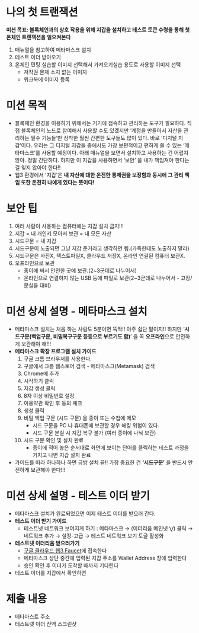 # 나의 첫 트랜잭션

**미션 목표: 블록체인과의 상호 작용을 위해 지갑을 설치하고 테스트 토큰 수령을 통해 첫 온체인 트랜잭션을 일으켜본다**

1. 매뉴얼을 참고하여 메타마스크 설치
2. 테스트 이더 받아오기
3. 온체인 민팅 실습할 이미지 선택해서 가져오기실습 용도로 사용할 이미지 선택
    * 저작권 문제 소지 없는 이미지
    * 워크북에 이미지 등록

# **미션 목적**

* 블록체인 환경을 이용하기 위해서는 거기에 접속하고 관리하는 도구가 필요하다. 직접 블록체인의 노드로 참여해서 사용할 수도 있겠지만 ‘계정을 만들어서 자산을 관리하는 필수 기능들’만 장착한 훨씬 간편한 도구들도 많이 있다. 바로 ‘디지털 지갑’이다. 우리는 그 디지털 지갑들 중에서도 가장 보편적이고 편하게 쓸 수 있는 ‘메타마스크’를 사용할 예정이다. 아래 매뉴얼을 보면서 설치하고 사용하는 건 어렵지 않아. 정말 간단하다. 하지만 이 지갑을 사용하면서 ‘보안’ 을 내가 책임져야 한다는 걸 잊지 않아야 한다!!
* 웹3 환경에서 '지갑'은 **내 자산에 대한 온전한 통제권을 보장함과 동시에 그 관리 책임 또한 온전히 나에게 있다는 뜻이다!**

# **보안 팁**

1. 여러 사람이 사용하는 컴퓨터에는 지갑 설치 금지!!!
2. 지갑 = 내 개인키 모아서 보관 = 내 모든 자산
3. 시드구문 = 내 지갑
4. 시드구문이 노출되면 그냥 지갑 준거라고 생각하면 됨.(가족한테도 노출하지 말라)
5. 시드구문은 사진X, 텍스트파일X, 클라우드 저장X, 온라인 연결된 컴퓨터 보관X.
6. 오프라인으로 보관
    * 종이에 써서 안전한 곳에 보관.(2\~3군데로 나누어서)
    * 온라인으로 연결하지 않는 USB 등에 파일로 보관(2\~3군데로 나누어서 - 고장/분실을 대비)

# **미션 상세 설명 - 메타마스크 설치**

* 메타마스크 설치는 처음 하는 사람도 5분이면 뚝딱!! 아주 쉽단 말이지!! 하지만 ‘**시드구문(백업구문, 비밀복구구문 등등으로 부르기도 함)**’ 을 꼭 **오프라인**으로 안전하게 보관해야 해!!!
* **메타마스크 확장 프로그램 설치 가이드**
    1. 구글 크롬 브라우저를 사용한다.
    2. 구글에서 크롬 웹스토어 검색 - 메타마스크(Metamask) 검색
    3. Chrome에 추가
    4. 시작하기 클릭
    5. 지갑 생성 클릭
    6. 8자 이상 비밀번호 설정
    7. 이용약관 확인 후 동의 체크
    8. 생성 클릭
    9. 비밀 백업 구문 (시드 구문) 을 종이 또는 수첩에 메모
        * 시드 구문을 PC 나 휴대폰에 보관할 경우 해킹 위험이 있다.
        * 시드 구문 분실 시 지갑 복구 불가 (여러 종이에 나눠 보관)
    10. 시드 구문 확인 및 설치 완료
        * 종이에 적어 놓은 순서대로 화면에 보이는 단어를 클릭하는 테스트 과정을 거치고 나면 지갑 설치 완료
* 가이드를 따라 하나하나 하면 금방 설치 끝!! 가장 중요한 건 **‘시드구문’** 을 반드시 안전하게 보관해야 한다!!!

# **미션 상세 설명 - 테스트 이더 받기**

* 메타마스크 설치가 완료되었으면 이제 테스트 이더를 받으러 간다.
* **테스트 이더 받기 가이드**
    * 테스트넷 네트워크 보여지게 하기 : 메타마스크 → (이더리움 메인넷 ⋁) 클릭 → 네트워크 추가 → 설정-고급 → 테스트 네트워크 보기 토글 활성화
* **테스트넷 이더리움 받으러가기**
    * [구글 클라우드 웹3 Faucet](https://cloud.google.com/application/web3/faucet/ethereum/sepolia)에 접속한다
    * 메타마스크 상단 중간에 입력된 지갑 주소를 Wallet Address 창에 입력한다
    * 승인 확인 후 이더가 도착할 때까지 기다린다
* 테스트 이더를 지갑에서 확인하면

# 제출 내용

* 메타마스트 주소
* 테스트넷 이더 잔액 스크린샷